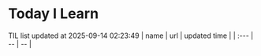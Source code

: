 # Today I Learn 
TIL list updated at 2025-09-14 02:23:49
| name | url | updated time |
| :--- | -- | -- |
